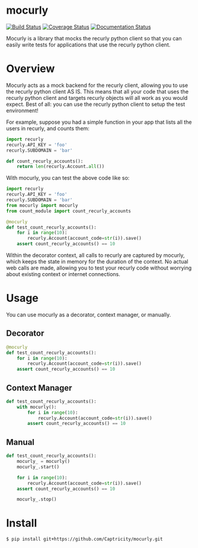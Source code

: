mocurly
=======

[![Build Status](https://travis-ci.org/Captricity/mocurly.svg?branch=master)](https://travis-ci.org/Captricity/mocurly) [![Coverage Status](https://coveralls.io/repos/Captricity/mocurly/badge.png?branch=master)](https://coveralls.io/r/Captricity/mocurly?branch=master) [![Documentation Status](https://readthedocs.org/projects/mocurly/badge/?version=latest)](https://readthedocs.org/projects/mocurly/?badge=latest)

Mocurly is a library that mocks the recurly python client so that you can easily write tests for applications that use the recurly python client.

Overview
========
Mocurly acts as a mock backend for the recurly client, allowing you to use the recurly python client AS IS. This means that all your code that uses the recurly python client and targets recurly objects will all work as you would expect. Best of all: you can use the recurly python client to setup the test environment!

For example, suppose you had a simple function in your app that lists all the users in recurly, and counts them:
```python
import recurly
recurly.API_KEY = 'foo'
recurly.SUBDOMAIN = 'bar'

def count_recurly_accounts():
    return len(recurly.Account.all())
```

With mocurly, you can test the above code like so:
```python
import recurly
recurly.API_KEY = 'foo'
recurly.SUBDOMAIN = 'bar'
from mocurly import mocurly
from count_module import count_recurly_accounts

@mocurly
def test_count_recurly_accounts():
    for i in range(10):
        recurly.Account(account_code=str(i)).save()
    assert count_recurly_accounts() == 10
```

Within the decorator context, all calls to recurly are captured by mocurly, which keeps the state in memory for the duration of the context. No actual web calls are made, allowing you to test your recurly code without worrying about existing context or internet connections.

Usage
=====
You can use mocurly as a decorator, context manager, or manually.

Decorator
---------
```python
@mocurly
def test_count_recurly_accounts():
    for i in range(10):
        recurly.Account(account_code=str(i)).save()
    assert count_recurly_accounts() == 10
```

Context Manager
---------------
```python
def test_count_recurly_accounts():
    with mocurly():
        for i in range(10):
            recurly.Account(account_code=str(i)).save()
        assert count_recurly_accounts() == 10
```

Manual
------
```python
def test_count_recurly_accounts():
    mocurly_ = mocurly()
    mocurly_.start()

    for i in range(10):
        recurly.Account(account_code=str(i)).save()
    assert count_recurly_accounts() == 10

    mocurly_.stop()
```

Install
=======
```shell
$ pip install git+https://github.com/Captricity/mocurly.git
```
